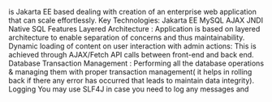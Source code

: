 is Jakarta EE based dealing with creation of an enterprise web application that can scale effortlessly. Key Technologies: Jakarta EE MySQL AJAX JNDI Native SQL Features Layered Architecture : Application is based on layered architecture to enable separation of concerns and thus maintainability. Dynamic loading of content on user interaction with admin actions: This is achieved through AJAX/Fetch API calls between front-end and back end. Database Transaction Management : Performing all the database operations & managing them with proper transaction management( it helps in rolling back if there any error has occurred that leads to maintain data integrity). Logging You may use SLF4J in case you need to log any messages and
